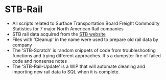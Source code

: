 # STB-Rail
* All scripts related to Surface Transportation Board Freight Commodity Statistics for 7 major North American Rail companies
* STB rail data acquired from the [STB website](https://prod.stb.gov/reports-data/economic-data/freight-commodity-statistics/)
* Files with 'Cleanup' in the name were used to prepare old rail data by company
* The 'STB-Scratch' is random snippets of code from troubleshooting functions and trying different approaches. It's a dumpster fire of failed code and nonsense notes
* The 'STB-Rail-Update' is a WIP that will automate cleaning and importing new rail data to SQL when it is complete.
